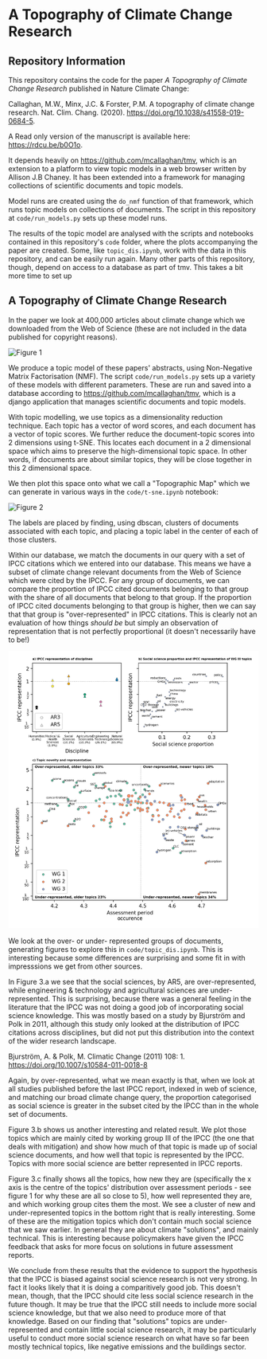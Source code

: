# A Topography of Climate Change Research

## Repository Information

This repository contains the code for the paper *A Topography of Climate Change Research* published in Nature Climate Change:

Callaghan, M.W., Minx, J.C. & Forster, P.M. A topography of climate change research. Nat. Clim. Chang. (2020). https://doi.org/10.1038/s41558-019-0684-5. 

A Read only version of the manuscript is available here: https://rdcu.be/b0O1o.

It depends heavily on https://github.com/mcallaghan/tmv, which is an extension to a platform to view topic models in a web browser written by Allison J.B Chaney. It has been extended into a framework for managing collections of scientific documents and topic models.

Model runs are created using the `do_nmf` function of that framework, which runs topic models on collections of documents. The script in this repository at `code/run_models.py` sets up these model runs.

The results of the topic model are analysed with the scripts and notebooks contained in this repository's `code` folder, where the plots accompanying the paper are created. Some, like `topic_dis.ipynb`, work with the data in this repository, and can be easily run again. Many other parts of this repository, though, depend on access to a database as part of tmv. This takes a bit more time to set up

## A Topography of Climate Change Research

In the paper we look at 400,000 articles about climate change which we downloaded from the Web of Science (these are not included in the data published for copyright reasons).

![Figure 1 ](plots/literature_size/pubs_time_wgb.png)

We produce a topic model of these papers' abstracts, using Non-Negative Matrix Factorisation (NMF). The script `code/run_models.py` sets up a variety of these models with different parameters. These are run and saved into a database according to https://github.com/mcallaghan/tmv, which is a django application that manages scientific documents and topic models.

With topic modelling, we use topics as a dimensionality reduction technique. Each topic has a vector of word scores, and each document has a vector of topic scores. We further reduce the document-topic scores into 2 dimensions using t-SNE. This locates each document in a 2 dimensional space which aims to preserve the high-dimensional topic space. In other words, if documents are about similar topics, they will be close together in this 2 dimensional space.

We then plot this space onto what we call a "Topographic Map" which we can generate in various ways in the `code/t-sne.ipynb` notebook:

![Figure 2](tsne_results/plots/run_1861_s_0_p100_all_topic_words_oecds.png)

The labels are placed by finding, using dbscan, clusters of documents associated with each topic, and placing a topic label in the center of each of those clusters.

Within our database, we match the documents in our query with a set of IPCC citations which we entered into our database. This means we have a subset of climate change relevant documents from the Web of Science which were cited by the IPCC. For any group of documents, we can compare the proportion of IPCC cited documents belonging to that group with the share of all documents that belong to that group. If the proportion of IPCC cited documents belonging to that group is higher, then we can say that that group is "over-represented" in IPCC citations. This is clearly not an evaluation of how things *should be* but simply an observation of representation that is not perfectly proportional (it doesn't necessarily have to be!)


![Figure 3](plots_pub/big_panel_representation.png)

We look at the over- or under- represented groups of documents, generating figures to explore this in `code/topic_dis.ipynb`. This is interesting because some differences are surprising and some fit in with impresssions we get from other sources. 

In Figure 3.a we see that the social sciences, by AR5, are over-represented, while engineering & technology and agricultural sciences are under-represented. This is surprising, because there was a general feeling in the literature that the IPCC was not doing a good job of incorporating social science knowledge. This was mostly based on a study by Bjurström and Polk in 2011, although this study only looked at the distribution of IPCC citations across disciplines, but did not put this distribution into the context of the wider research landscape.

Bjurström, A. & Polk, M. Climatic Change (2011) 108: 1. https://doi.org/10.1007/s10584-011-0018-8

Again, by over-represented, what we mean exactly is that, when we look at all studies published before the last IPCC report, indexed in web of science, and matching our broad climate change query, the proportion categorised as social science is greater in the subset cited by the IPCC than in the whole set of documents. 

Figure 3.b shows us another interesting and related result. We plot those topics which are mainly cited by working group III of the IPCC (the one that deals with mitigation) and show how much of that topic is made up of social science documents, and how well that topic is represented by the IPCC. Topics with more social science are better represented in IPCC reports.

Figure 3.c finally shows all the topics, how new they are (specifically the x axis is the centre of the topics' distribution over assessment periods - see figure 1 for why these are all so close to 5), how well represented they are, and which working group cites them the most. We see a cluster of new and under-represented topics in the bottom right that is really interesting. Some of these are the mitigation topics which don't contain much social science that we saw earlier. In general they are about climate "solutions", and mainly technical. This is interesting because policymakers have given the IPCC feedback that asks for more focus on solutions in future assessment reports.

We conclude from these results that the evidence to support the hypothesis that the IPCC is biased against social science research is not very strong. In fact it looks likely that it is doing a comparitively good job. This doesn't mean, though, that the IPCC should cite less social science research in the future though. It may be true that the IPCC still needs to include more social science knowledge, but that we also need to produce more of that knowledge. Based on our finding that "solutions" topics are under-represented and contain little social science research, it may be particularly useful to conduct more social science research on what have so far been mostly technical topics, like negative emissions and the buildings sector.
